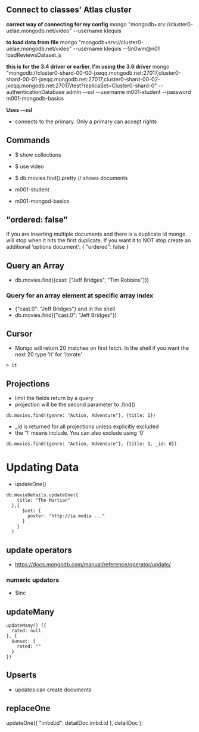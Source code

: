 ## Connect to classes' Atlas cluster

**correct way of connecting for my config**
mongo "mongodb+srv://cluster0-uelae.mongodb.net/video" --username klequis

**to load data from file**
mongo "mongodb+srv://cluster0-uelae.mongodb.net/video" --username klequis --Sn0wm@n01 loadReviewsDataset.js

**this is for the 3.4 driver or earlier. I'm using the 3.6 driver**
mongo "mongodb://cluster0-shard-00-00-jxeqq.mongodb.net:27017,cluster0-shard-00-01-jxeqq.mongodb.net:27017,cluster0-shard-00-02-jxeqq.mongodb.net:27017/test?replicaSet=Cluster0-shard-0" --authenticationDatabase admin --ssl --username m001-student --password m001-mongodb-basics

**Uses --ssl**

- connects to the primary. Only a primary can accept rights


## Commands
- $ show collections
- $ use video
- $ db.movies.find().pretty // shows documents



- m001-student
- m001-mongod-basics


## "ordered: false"
If you are inserting multiple documents and there is a duplicate id mongo will stop when it hits the first duplicate. If you want it to NOT stop create an additional 'options document':
{
  "ordered": false
}

## Query an Array
- db.movies.find({cast: ["Jeff Bridges", "Tim Robbins"]})

### Query for an array element at specific array index
- {"cast.0": "Jeff Bridges"}
and in the shell
- db.movies.find({"cast.0": "Jeff Bridges"})


## Cursor
- Mongo will return 20 matches on first fetch. In the shell if you want the next 20 type 'it' for 'iterate'
````
> it
````

## Projections
- limit the fields return by a query
- projection will be the second parameter to .find()
````
db.movies.find({genre: "Action, Adventure"}, {title: 1})
````
- \_id is returned for all projections unless explicitly excluded
- the '1' means include. You can also exclude using '0'
````
db.movies.find({genre: "Action, Adventure"}, {title: 1, _id: 0})
````
# Updating Data
- updateOne()
````
db.movieDetails.updateOne({
    title: "The Martian"
  },{
      $set: {
        poster: "http://ia.media ..."
      }
    }
  )
````
## update operators
- https://docs.mongodb.com/manual/reference/operator/update/
### numeric updators
- $inc

## updateMany
````
updateMany() ({
  rated: null
}, {
  $unset: {
    rated: ""
  }
})
````

## Upserts
- updates can create documents

## replaceOne
updateOne({
    "imbd.id": detailDoc.imbd.id
  },
    detailDoc
);
